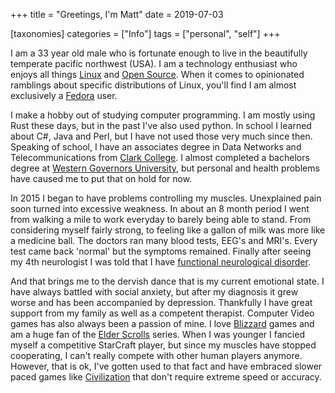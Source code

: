 +++
title = "Greetings, I'm Matt"
date = 2019-07-03

[taxonomies]
categories = ["Info"]
tags = ["personal", "self"]
+++

I am a 33 year old male who is fortunate enough to live in the beautifully temperate pacific northwest (USA). I am a technology enthusiast who enjoys all things [Linux](https://en.wikipedia.org/wiki/Linux) and [Open Source](https://en.wikipedia.org/wiki/Open_source). When it comes to opinionated ramblings about specific distributions of Linux, you'll find I am almost exclusively a [Fedora](https://getfedora.org/) user.
<!-- more -->

I make a hobby out of studying computer programming. I am mostly using Rust these days, but in the past I've also used python. In school I learned about C#, Java and Perl, but I have not used those very much since then. Speaking of school, I have an associates degree in Data Networks and Telecommunications from [Clark College](http://www.clark.edu/). I almost completed a bachelors degree at [Western Governors University](https://www.wgu.edu/), but personal and health problems have caused me to put that on hold for now.

In 2015 I began to have problems controlling my muscles. Unexplained pain soon turned into excessive weakness. In about an 8 month period I went from walking a mile to work everyday to barely being able to stand. From considering myself fairly strong, to feeling like a gallon of milk was more like a medicine ball. The doctors ran many blood tests, EEG's and MRI's. Every test came back 'normal' but the symptoms remained. Finally after seeing my 4th neurologist I was told that I have [functional neurological disorder](https://en.wikipedia.org/wiki/Functional_neurological_symptom_disorder).

And that brings me to the dervish dance that is my current emotional state. I have always battled with social anxiety, but after my diagnosis it grew worse and has been accompanied by depression. Thankfully I have great support from my family as well as a competent therapist.
Computer Video games has also always been a passion of mine. I love [Blizzard](https://www.blizzard.com) games and am a huge fan of the [Elder Scrolls](https://elderscrolls.bethesda.net) series. When I was younger I fancied myself a competitive StarCraft player, but since my muscles have stopped cooperating, I can't really compete with other human players anymore. However, that is ok, I've gotten used to that fact and have embraced slower paced games like [Civilization](https://civilization.com/) that don't require extreme speed or accuracy. 

